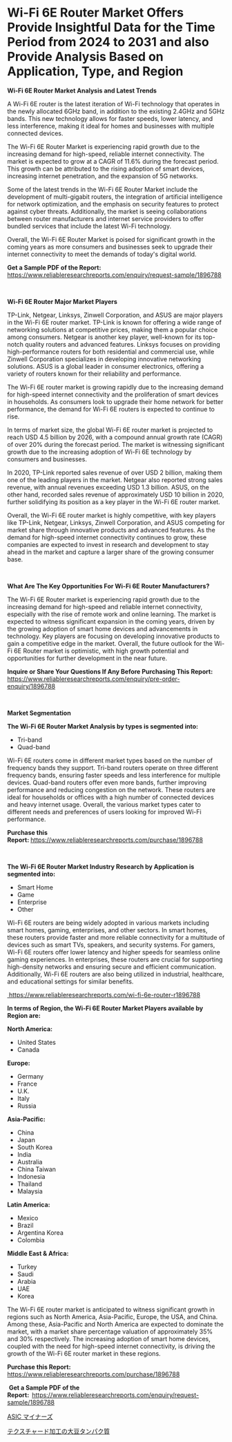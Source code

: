 <p><h1>Wi-Fi 6E Router Market Offers Provide Insightful Data for the Time Period from 2024 to 2031 and also Provide Analysis Based on Application, Type, and Region</h1></p><p><strong>Wi-Fi 6E Router Market Analysis and Latest Trends</strong></p>
<p><p>A Wi-Fi 6E router is the latest iteration of Wi-Fi technology that operates in the newly allocated 6GHz band, in addition to the existing 2.4GHz and 5GHz bands. This new technology allows for faster speeds, lower latency, and less interference, making it ideal for homes and businesses with multiple connected devices.</p><p>The Wi-Fi 6E Router Market is experiencing rapid growth due to the increasing demand for high-speed, reliable internet connectivity. The market is expected to grow at a CAGR of 11.6% during the forecast period. This growth can be attributed to the rising adoption of smart devices, increasing internet penetration, and the expansion of 5G networks.</p><p>Some of the latest trends in the Wi-Fi 6E Router Market include the development of multi-gigabit routers, the integration of artificial intelligence for network optimization, and the emphasis on security features to protect against cyber threats. Additionally, the market is seeing collaborations between router manufacturers and internet service providers to offer bundled services that include the latest Wi-Fi technology.</p><p>Overall, the Wi-Fi 6E Router Market is poised for significant growth in the coming years as more consumers and businesses seek to upgrade their internet connectivity to meet the demands of today's digital world.</p></p>
<p><strong>Get a Sample PDF of the Report:&nbsp;</strong> <a href="https://www.reliableresearchreports.com/enquiry/request-sample/1896788">https://www.reliableresearchreports.com/enquiry/request-sample/1896788</a></p>
<p>&nbsp;</p>
<p><strong>Wi-Fi 6E Router Major Market Players</strong></p>
<p><p>TP-Link, Netgear, Linksys, Zinwell Corporation, and ASUS are major players in the Wi-Fi 6E router market. TP-Link is known for offering a wide range of networking solutions at competitive prices, making them a popular choice among consumers. Netgear is another key player, well-known for its top-notch quality routers and advanced features. Linksys focuses on providing high-performance routers for both residential and commercial use, while Zinwell Corporation specializes in developing innovative networking solutions. ASUS is a global leader in consumer electronics, offering a variety of routers known for their reliability and performance.</p><p>The Wi-Fi 6E router market is growing rapidly due to the increasing demand for high-speed internet connectivity and the proliferation of smart devices in households. As consumers look to upgrade their home network for better performance, the demand for Wi-Fi 6E routers is expected to continue to rise.</p><p>In terms of market size, the global Wi-Fi 6E router market is projected to reach USD 4.5 billion by 2026, with a compound annual growth rate (CAGR) of over 20% during the forecast period. The market is witnessing significant growth due to the increasing adoption of Wi-Fi 6E technology by consumers and businesses.</p><p>In 2020, TP-Link reported sales revenue of over USD 2 billion, making them one of the leading players in the market. Netgear also reported strong sales revenue, with annual revenues exceeding USD 1.3 billion. ASUS, on the other hand, recorded sales revenue of approximately USD 10 billion in 2020, further solidifying its position as a key player in the Wi-Fi 6E router market.</p><p>Overall, the Wi-Fi 6E router market is highly competitive, with key players like TP-Link, Netgear, Linksys, Zinwell Corporation, and ASUS competing for market share through innovative products and advanced features. As the demand for high-speed internet connectivity continues to grow, these companies are expected to invest in research and development to stay ahead in the market and capture a larger share of the growing consumer base.</p></p>
<p>&nbsp;</p>
<p><strong>What Are The Key Opportunities For Wi-Fi 6E Router Manufacturers?</strong></p>
<p><p>The Wi-Fi 6E Router market is experiencing rapid growth due to the increasing demand for high-speed and reliable internet connectivity, especially with the rise of remote work and online learning. The market is expected to witness significant expansion in the coming years, driven by the growing adoption of smart home devices and advancements in technology. Key players are focusing on developing innovative products to gain a competitive edge in the market. Overall, the future outlook for the Wi-Fi 6E Router market is optimistic, with high growth potential and opportunities for further development in the near future.</p></p>
<p><strong>Inquire or Share Your Questions If Any Before Purchasing This Report:</strong> <a href="https://www.reliableresearchreports.com/enquiry/pre-order-enquiry/1896788">https://www.reliableresearchreports.com/enquiry/pre-order-enquiry/1896788</a></p>
<p>&nbsp;</p>
<p><strong>Market Segmentation</strong></p>
<p><strong>The Wi-Fi 6E Router Market Analysis by types is segmented into:</strong></p>
<p><ul><li>Tri-band</li><li>Quad-band</li></ul></p>
<p><p>Wi-Fi 6E routers come in different market types based on the number of frequency bands they support. Tri-band routers operate on three different frequency bands, ensuring faster speeds and less interference for multiple devices. Quad-band routers offer even more bands, further improving performance and reducing congestion on the network. These routers are ideal for households or offices with a high number of connected devices and heavy internet usage. Overall, the various market types cater to different needs and preferences of users looking for improved Wi-Fi performance.</p></p>
<p><strong>Purchase this Report:&nbsp;</strong><a href="https://www.reliableresearchreports.com/purchase/1896788">https://www.reliableresearchreports.com/purchase/1896788</a></p>
<p>&nbsp;</p>
<p><strong>The Wi-Fi 6E Router Market Industry Research by Application is segmented into:</strong></p>
<p><ul><li>Smart Home</li><li>Game</li><li>Enterprise</li><li>Other</li></ul></p>
<p><p>Wi-Fi 6E routers are being widely adopted in various markets including smart homes, gaming, enterprises, and other sectors. In smart homes, these routers provide faster and more reliable connectivity for a multitude of devices such as smart TVs, speakers, and security systems. For gamers, Wi-Fi 6E routers offer lower latency and higher speeds for seamless online gaming experiences. In enterprises, these routers are crucial for supporting high-density networks and ensuring secure and efficient communication. Additionally, Wi-Fi 6E routers are also being utilized in industrial, healthcare, and educational settings for similar benefits.</p></p>
<p><a href="https://www.reliableresearchreports.com/wi-fi-6e-router-r1896788">&nbsp;https://www.reliableresearchreports.com/wi-fi-6e-router-r1896788</a></p>
<p><strong>In terms of Region, the Wi-Fi 6E Router Market Players available by Region are:</strong></p>
<p>
    <p> <strong> North America: </strong>
        <ul>
            <li>United States</li>
            <li>Canada</li>
        </ul>
        </p> 
    <p> <strong> Europe: </strong>
        <ul>
            <li>Germany</li>
            <li>France</li>
            <li>U.K.</li>
            <li>Italy</li>
            <li>Russia</li>
        </ul>
        </p> 
    <p> <strong> Asia-Pacific: </strong>
        <ul>
            <li>China</li>
            <li>Japan</li>
            <li>South Korea</li>
            <li>India</li>
            <li>Australia</li>
            <li>China Taiwan</li>
            <li>Indonesia</li>
            <li>Thailand</li>
            <li>Malaysia</li>
        </ul>
        </p> 
    <p> <strong> Latin America: </strong>
        <ul>
            <li>Mexico</li>
            <li>Brazil</li>
            <li>Argentina Korea</li>
            <li>Colombia</li>
        </ul>
        </p> 
    <p> <strong> Middle East & Africa: </strong>
        <ul>
            <li>Turkey</li>
            <li>Saudi</li>
            <li>Arabia</li>
            <li>UAE</li>
            <li>Korea</li>
        </ul>
    </p>
    </p>
<p><p>The Wi-Fi 6E router market is anticipated to witness significant growth in regions such as North America, Asia-Pacific, Europe, the USA, and China. Among these, Asia-Pacific and North America are expected to dominate the market, with a market share percentage valuation of approximately 35% and 30% respectively. The increasing adoption of smart home devices, coupled with the need for high-speed internet connectivity, is driving the growth of the Wi-Fi 6E router market in these regions.</p></p>
<p><strong>Purchase this Report: </strong><a href="https://www.reliableresearchreports.com/purchase/1896788">https://www.reliableresearchreports.com/purchase/1896788</a></p>
<p>&nbsp;<strong>Get a Sample PDF of the Report:&nbsp;&nbsp;</strong><a href="https://www.reliableresearchreports.com/enquiry/request-sample/1896788">https://www.reliableresearchreports.com/enquiry/request-sample/1896788</a></p>
<p><strong></strong></p>
<p><p><a href="https://medium.com/@jasoniller59/asic%E3%83%9E%E3%82%A4%E3%83%8A%E3%83%BC%E5%B8%82%E5%A0%B4%E8%A6%8F%E6%A8%A1%E3%81%A8%E5%B8%82%E5%A0%B4%E3%83%88%E3%83%AC%E3%83%B3%E3%83%89-%E5%AE%8C%E5%85%A8%E3%81%AA%E7%94%A3%E6%A5%AD%E6%A6%82%E8%A6%B3-2024%E5%B9%B4%E3%81%8B%E3%82%892031%E5%B9%B4-ef24b9c90a83">ASIC マイナーズ</a></p><p><a href="https://medium.com/@nayelibosco2023/%E3%83%86%E3%82%AF%E3%82%B9%E3%83%81%E3%83%A3%E3%83%BC%E3%83%89%E3%82%BD%E3%82%A4%E3%83%97%E3%83%AD%E3%83%86%E3%82%A4%E3%83%B3%E5%B8%82%E5%A0%B4%E5%88%86%E6%9E%90-%E3%81%9D%E3%81%AEcagr-%E5%B8%82%E5%A0%B4%E3%82%BB%E3%82%B0%E3%83%A1%E3%83%B3%E3%83%86%E3%83%BC%E3%82%B7%E3%83%A7%E3%83%B3-%E3%81%8A%E3%82%88%E3%81%B3%E3%82%B0%E3%83%AD%E3%83%BC%E3%83%90%E3%83%AB%E7%94%A3%E6%A5%AD%E6%A6%82%E8%A6%81-63e6510a4be7">テクスチャード加工の大豆タンパク質</a></p></p>